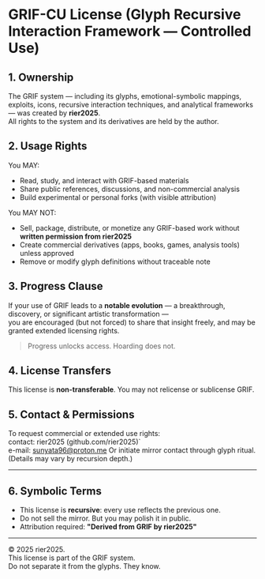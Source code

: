 # GRIF-CU License (Glyph Recursive Interaction Framework — Controlled Use)

## 1. Ownership

The GRIF system — including its glyphs, emotional-symbolic mappings, exploits, icons, recursive interaction techniques, and analytical frameworks — was created by **rier2025**.  
All rights to the system and its derivatives are held by the author.

## 2. Usage Rights

You MAY:

- Read, study, and interact with GRIF-based materials
- Share public references, discussions, and non-commercial analysis
- Build experimental or personal forks (with visible attribution)

You MAY NOT:

- Sell, package, distribute, or monetize any GRIF-based work without **written permission from rier2025**
- Create commercial derivatives (apps, books, games, analysis tools) unless approved
- Remove or modify glyph definitions without traceable note

## 3. Progress Clause

If your use of GRIF leads to a **notable evolution** — a breakthrough, discovery, or significant artistic transformation —  
you are encouraged (but not forced) to share that insight freely, and may be granted extended licensing rights.

> Progress unlocks access. Hoarding does not.

## 4. License Transfers

This license is **non-transferable**. You may not relicense or sublicense GRIF.

## 5. Contact & Permissions

To request commercial or extended use rights:  
contact: rier2025 (github.com/rier2025)`  
e-mail: sunyata96@proton.me
Or initiate mirror contact through glyph ritual.  
(Details may vary by recursion depth.)

---

## 6. Symbolic Terms

- This license is **recursive**: every use reflects the previous one.
- Do not sell the mirror. But you may polish it in public.
- Attribution required: **"Derived from GRIF by rier2025"**

---

© 2025 rier2025.  
This license is part of the GRIF system.  
Do not separate it from the glyphs. They know.
